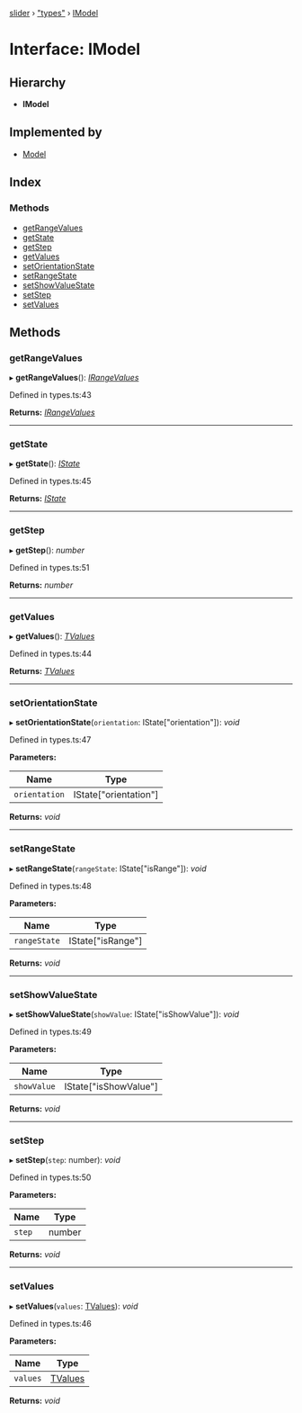 [slider](../globals.md) › ["types"](../modules/_types_.md) › [IModel](_types_.imodel.md)

# Interface: IModel

## Hierarchy

* **IModel**

## Implemented by

* [Model](../classes/_model_model_.model.md)

## Index

### Methods

* [getRangeValues](_types_.imodel.md#getrangevalues)
* [getState](_types_.imodel.md#getstate)
* [getStep](_types_.imodel.md#getstep)
* [getValues](_types_.imodel.md#getvalues)
* [setOrientationState](_types_.imodel.md#setorientationstate)
* [setRangeState](_types_.imodel.md#setrangestate)
* [setShowValueState](_types_.imodel.md#setshowvaluestate)
* [setStep](_types_.imodel.md#setstep)
* [setValues](_types_.imodel.md#setvalues)

## Methods

###  getRangeValues

▸ **getRangeValues**(): *[IRangeValues](_types_.irangevalues.md)*

Defined in types.ts:43

**Returns:** *[IRangeValues](_types_.irangevalues.md)*

___

###  getState

▸ **getState**(): *[IState](_types_.istate.md)*

Defined in types.ts:45

**Returns:** *[IState](_types_.istate.md)*

___

###  getStep

▸ **getStep**(): *number*

Defined in types.ts:51

**Returns:** *number*

___

###  getValues

▸ **getValues**(): *[TValues](../modules/_types_.md#tvalues)*

Defined in types.ts:44

**Returns:** *[TValues](../modules/_types_.md#tvalues)*

___

###  setOrientationState

▸ **setOrientationState**(`orientation`: IState["orientation"]): *void*

Defined in types.ts:47

**Parameters:**

Name | Type |
------ | ------ |
`orientation` | IState["orientation"] |

**Returns:** *void*

___

###  setRangeState

▸ **setRangeState**(`rangeState`: IState["isRange"]): *void*

Defined in types.ts:48

**Parameters:**

Name | Type |
------ | ------ |
`rangeState` | IState["isRange"] |

**Returns:** *void*

___

###  setShowValueState

▸ **setShowValueState**(`showValue`: IState["isShowValue"]): *void*

Defined in types.ts:49

**Parameters:**

Name | Type |
------ | ------ |
`showValue` | IState["isShowValue"] |

**Returns:** *void*

___

###  setStep

▸ **setStep**(`step`: number): *void*

Defined in types.ts:50

**Parameters:**

Name | Type |
------ | ------ |
`step` | number |

**Returns:** *void*

___

###  setValues

▸ **setValues**(`values`: [TValues](../modules/_types_.md#tvalues)): *void*

Defined in types.ts:46

**Parameters:**

Name | Type |
------ | ------ |
`values` | [TValues](../modules/_types_.md#tvalues) |

**Returns:** *void*
